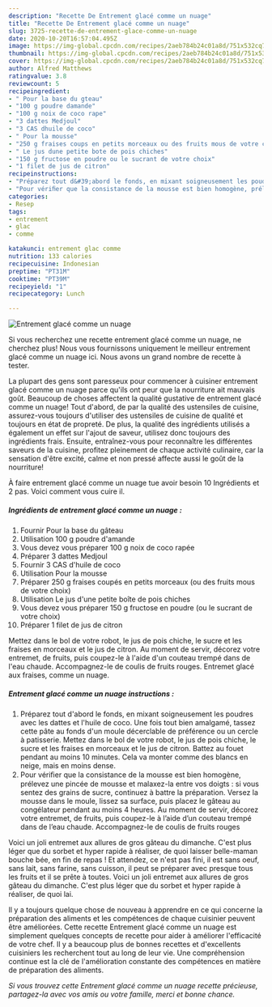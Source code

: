```yaml
---
description: "Recette De Entrement glacé comme un nuage"
title: "Recette De Entrement glacé comme un nuage"
slug: 3725-recette-de-entrement-glace-comme-un-nuage
date: 2020-10-20T16:57:04.495Z
image: https://img-global.cpcdn.com/recipes/2aeb784b24c01a8d/751x532cq70/entrement-glace-comme-un-nuage-photo-principale-de-la-recette.jpg
thumbnail: https://img-global.cpcdn.com/recipes/2aeb784b24c01a8d/751x532cq70/entrement-glace-comme-un-nuage-photo-principale-de-la-recette.jpg
cover: https://img-global.cpcdn.com/recipes/2aeb784b24c01a8d/751x532cq70/entrement-glace-comme-un-nuage-photo-principale-de-la-recette.jpg
author: Alfred Matthews
ratingvalue: 3.8
reviewcount: 5
recipeingredient:
- " Pour la base du gteau"
- "100 g poudre damande"
- "100 g noix de coco rape"
- "3 dattes Medjoul"
- "3 CAS dhuile de coco"
- " Pour la mousse"
- "250 g fraises coups en petits morceaux ou des fruits mous de votre choix"
- " Le jus dune petite bote de pois chiches"
- "150 g fructose en poudre ou le sucrant de votre choix"
- "1 filet de jus de citron"
recipeinstructions:
- "Préparez tout d&#39;abord le fonds, en mixant soigneusement les poudres avec les dattes et l&#39;huile de coco. Une fois tout bien amalgamé, tassez cette pâte au fonds d&#39;un moule décerclable de préférence ou un cercle à patisserie. Mettez dans le bol de votre robot, le jus de pois chiche, le sucre et les fraises en morceaux et le jus de citron. Battez au fouet pendant au moins 10 minutes. Cela va monter comme des blancs en neige, mais en moins dense."
- "Pour vériﬁer que la consistance de la mousse est bien homogène, prélevez une pincée de mousse et malaxez-la entre vos doigts : si vous sentez des grains de sucre, continuez à battre la préparation. Versez la mousse dans le moule, lissez sa surface, puis placez le gâteau au congélateur pendant au moins 4 heures. Au moment de servir, décorez votre entremet, de fruits, puis coupez-le à l’aide d’un couteau trempé dans de l’eau chaude. Accompagnez-le de coulis de fruits rouges"
categories:
- Resep
tags:
- entrement
- glac
- comme

katakunci: entrement glac comme 
nutrition: 133 calories
recipecuisine: Indonesian
preptime: "PT31M"
cooktime: "PT39M"
recipeyield: "1"
recipecategory: Lunch

---
```



![Entrement glacé comme un nuage](https://img-global.cpcdn.com/recipes/2aeb784b24c01a8d/751x532cq70/entrement-glace-comme-un-nuage-photo-principale-de-la-recette.jpg)

Si vous recherchez une recette entrement glacé comme un nuage, ne cherchez plus! Nous vous fournissons uniquement le meilleur entrement glacé comme un nuage ici. Nous avons un grand nombre de recette à tester.

La plupart des gens sont paresseux pour commencer à cuisiner entrement glacé comme un nuage parce qu'ils ont peur que la nourriture ait mauvais goût. Beaucoup de choses affectent la qualité gustative de entrement glacé comme un nuage! Tout d'abord, de par la qualité des ustensiles de cuisine, assurez-vous toujours d'utiliser des ustensiles de cuisine de qualité et toujours en état de propreté. De plus, la qualité des ingrédients utilisés a également un effet sur l'ajout de saveur, utilisez donc toujours des ingrédients frais. Ensuite, entraînez-vous pour reconnaître les différentes saveurs de la cuisine, profitez pleinement de chaque activité culinaire, car la sensation d'être excité, calme et non pressé affecte aussi le goût de la nourriture!

<!--inarticleads1-->

À faire entrement glacé comme un nuage tue avoir besoin 10 Ingrédients et 2 pas. Voici comment vous cuire il.

##### Ingrédients de entrement glacé comme un nuage :

1. Fournir  Pour la base du gâteau
1. Utilisation 100 g poudre d&#39;amande
1. Vous devez vous préparer 100 g noix de coco rapée
1. Préparer 3 dattes Medjoul
1. Fournir 3 CAS d&#39;huile de coco
1. Utilisation  Pour la mousse
1. Préparer 250 g fraises coupés en petits morceaux (ou des fruits mous de votre choix)
1. Utilisation  Le jus d&#39;une petite boîte de pois chiches
1. Vous devez vous préparer 150 g fructose en poudre (ou le sucrant de votre choix)
1. Préparer 1 filet de jus de citron


Mettez dans le bol de votre robot, le jus de pois chiche, le sucre et les fraises en morceaux et le jus de citron. Au moment de servir, décorez votre entremet, de fruits, puis coupez-le à l&#39;aide d&#39;un couteau trempé dans de l&#39;eau chaude. Accompagnez-le de coulis de fruits rouges. Entremet glacé aux fraises, comme un nuage. 

<!--inarticleads2-->

##### Entrement glacé comme un nuage instructions :

1. Préparez tout d&#39;abord le fonds, en mixant soigneusement les poudres avec les dattes et l&#39;huile de coco. Une fois tout bien amalgamé, tassez cette pâte au fonds d&#39;un moule décerclable de préférence ou un cercle à patisserie. Mettez dans le bol de votre robot, le jus de pois chiche, le sucre et les fraises en morceaux et le jus de citron. Battez au fouet pendant au moins 10 minutes. Cela va monter comme des blancs en neige, mais en moins dense.
1. Pour vériﬁer que la consistance de la mousse est bien homogène, prélevez une pincée de mousse et malaxez-la entre vos doigts : si vous sentez des grains de sucre, continuez à battre la préparation. Versez la mousse dans le moule, lissez sa surface, puis placez le gâteau au congélateur pendant au moins 4 heures. Au moment de servir, décorez votre entremet, de fruits, puis coupez-le à l’aide d’un couteau trempé dans de l’eau chaude. Accompagnez-le de coulis de fruits rouges


Voici un joli entremet aux allures de gros gâteau du dimanche. C&#39;est plus léger que du sorbet et hyper rapide à réaliser, de quoi laisser belle-maman bouche bée, en fin de repas ! Et attendez, ce n&#39;est pas fini, il est sans oeuf, sans lait, sans farine, sans cuisson, il peut se préparer avec presque tous les fruits et il se prête à toutes. Voici un joli entremet aux allures de gros gâteau du dimanche. C&#39;est plus léger que du sorbet et hyper rapide à réaliser, de quoi lai. 

<!--inarticleads1-->

<p>
Il y a toujours quelque chose de nouveau à apprendre en ce qui concerne la préparation des aliments et les compétences de chaque cuisinier peuvent être améliorées. Cette recette Entrement glacé comme un nuage est simplement quelques concepts de recette pour aider à améliorer l'efficacité de votre chef. Il y a beaucoup plus de bonnes recettes et d'excellents cuisiniers les recherchent tout au long de leur vie. Une compréhension continue est la clé de l'amélioration constante des compétences en matière de préparation des aliments.
</p>

<p>
<i>Si vous trouvez cette Entrement glacé comme un nuage recette précieuse, partagez-la avec vos amis ou votre famille, merci et bonne chance.</i>
</p>
